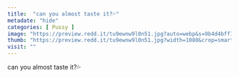 ```yaml
---
title:  "can you almost taste it?💦"
metadate: "hide"
categories: [ Pussy ]
image: "https://preview.redd.it/tu9ewnw9l0n51.jpg?auto=webp&s=9b4d4bff178d2be8c659e2b095e5e06ebba7b3b1"
thumb: "https://preview.redd.it/tu9ewnw9l0n51.jpg?width=1080&crop=smart&auto=webp&s=e00ca1c07b88195bf557c4436eafd5e27c5fb6b1"
visit: ""
---
```

can you almost taste it?💦
